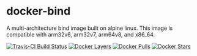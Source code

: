 [bind-home]: https://www.isc.org/bind/
[travis]: https://travis-ci.com/lucashalbert/docker-bind
[microbadger]: https://microbadger.com/images/lucashalbert/bind
[dockerstore]: https://store.docker.com/community/images/lucashalbert/bind
# docker-bind
A multi-architecture bind image built on alpine linux. This image is compatible with arm32v6, arm32v7, arm64v8, and x86_64.

[![Travis-CI Build Status](https://travis-ci.com/lucashalbert/docker-bind.svg?branch=master)][travis]
[![Docker Layers](https://images.microbadger.com/badges/image/lucashalbert/bind.svg)][microbadger]
[![Docker Pulls](https://img.shields.io/docker/pulls/lucashalbert/bind.svg)][dockerstore]
[![Docker Stars](https://img.shields.io/docker/stars/lucashalbert/bind.svg)][dockerstore]
